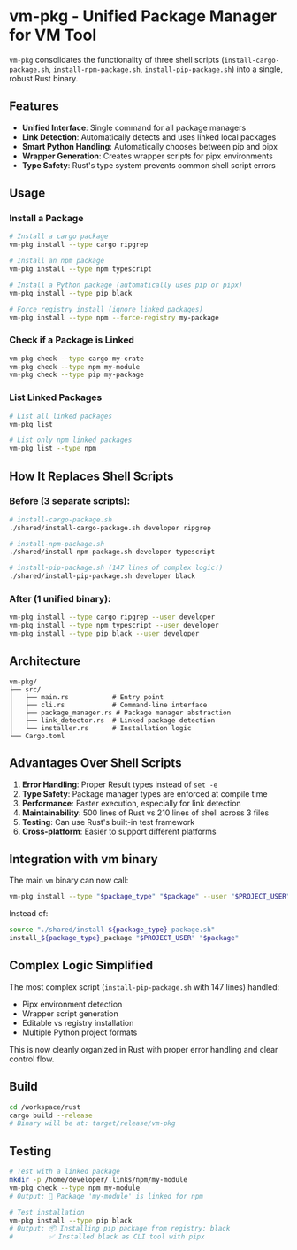 # vm-pkg - Unified Package Manager for VM Tool

`vm-pkg` consolidates the functionality of three shell scripts (`install-cargo-package.sh`, `install-npm-package.sh`, `install-pip-package.sh`) into a single, robust Rust binary.

## Features

- **Unified Interface**: Single command for all package managers
- **Link Detection**: Automatically detects and uses linked local packages
- **Smart Python Handling**: Automatically chooses between pip and pipx
- **Wrapper Generation**: Creates wrapper scripts for pipx environments
- **Type Safety**: Rust's type system prevents common shell script errors

## Usage

### Install a Package

```bash
# Install a cargo package
vm-pkg install --type cargo ripgrep

# Install an npm package
vm-pkg install --type npm typescript

# Install a Python package (automatically uses pip or pipx)
vm-pkg install --type pip black

# Force registry install (ignore linked packages)
vm-pkg install --type npm --force-registry my-package
```

### Check if a Package is Linked

```bash
vm-pkg check --type cargo my-crate
vm-pkg check --type npm my-module
vm-pkg check --type pip my-package
```

### List Linked Packages

```bash
# List all linked packages
vm-pkg list

# List only npm linked packages
vm-pkg list --type npm
```

## How It Replaces Shell Scripts

### Before (3 separate scripts):

```bash
# install-cargo-package.sh
./shared/install-cargo-package.sh developer ripgrep

# install-npm-package.sh
./shared/install-npm-package.sh developer typescript

# install-pip-package.sh (147 lines of complex logic!)
./shared/install-pip-package.sh developer black
```

### After (1 unified binary):

```bash
vm-pkg install --type cargo ripgrep --user developer
vm-pkg install --type npm typescript --user developer
vm-pkg install --type pip black --user developer
```

## Architecture

```
vm-pkg/
├── src/
│   ├── main.rs           # Entry point
│   ├── cli.rs            # Command-line interface
│   ├── package_manager.rs # Package manager abstraction
│   ├── link_detector.rs  # Linked package detection
│   └── installer.rs      # Installation logic
└── Cargo.toml
```

## Advantages Over Shell Scripts

1. **Error Handling**: Proper Result types instead of `set -e`
2. **Type Safety**: Package manager types are enforced at compile time
3. **Performance**: Faster execution, especially for link detection
4. **Maintainability**: 500 lines of Rust vs 210 lines of shell across 3 files
5. **Testing**: Can use Rust's built-in test framework
6. **Cross-platform**: Easier to support different platforms

## Integration with vm binary

The main `vm` binary can now call:

```bash
vm-pkg install --type "$package_type" "$package" --user "$PROJECT_USER"
```

Instead of:

```bash
source "./shared/install-${package_type}-package.sh"
install_${package_type}_package "$PROJECT_USER" "$package"
```

## Complex Logic Simplified

The most complex script (`install-pip-package.sh` with 147 lines) handled:
- Pipx environment detection
- Wrapper script generation
- Editable vs registry installation
- Multiple Python project formats

This is now cleanly organized in Rust with proper error handling and clear control flow.

## Build

```bash
cd /workspace/rust
cargo build --release
# Binary will be at: target/release/vm-pkg
```

## Testing

```bash
# Test with a linked package
mkdir -p /home/developer/.links/npm/my-module
vm-pkg check --type npm my-module
# Output: 🔗 Package 'my-module' is linked for npm

# Test installation
vm-pkg install --type pip black
# Output: 📦 Installing pip package from registry: black
#         ✅ Installed black as CLI tool with pipx
```